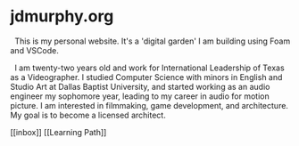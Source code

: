 # jdmurphy.org

&nbsp; This is my personal website. It's a 'digital garden' I am building using Foam and VSCode.

&nbsp; I am twenty-two years old and work for International Leadership of Texas as a Videographer. I studied Computer Science with minors in English and Studio Art at Dallas Baptist University, and started working as an audio engineer my sophomore year, leading to my career in audio for motion picture. I am interested in filmmaking, game development, and architecture. My goal is to become a licensed architect.

[[inbox]]
[[Learning Path]]
